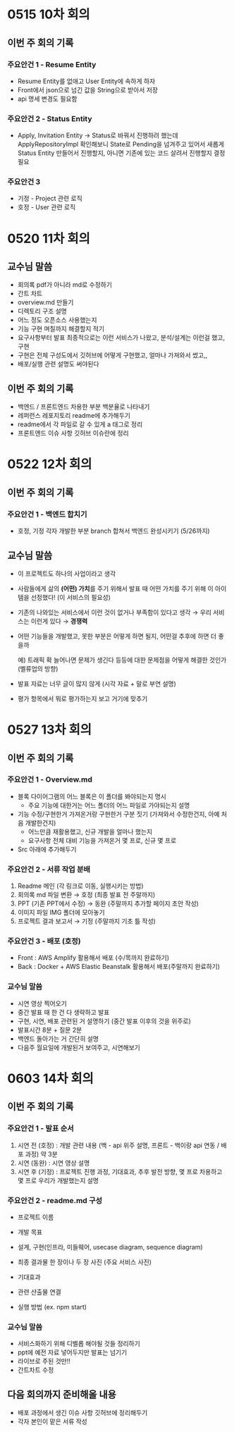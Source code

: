 # 0515 10차 회의
## 이번 주 회의 기록

### 주요안건 1 - Resume Entity

- Resume Entity를 없애고 User Entity에 속하게 하자
- Front에서 json으로 넘긴 값을 String으로 받아서 저장
- api 명세 변경도 필요함

### 주요안건 2 - Status Entity

- Apply, Invitation Entity → Status로 바꿔서 진행하려 했는데
  ApplyRepositoryImpl 확인해보니 State로 Pending을 넘겨주고 있어서 새롭게 Status Entity 만들어서 진행할지, 아니면 기존에 있는 코드 살려서 진행할지 결정 필요

### 주요안건 3

- 기정 - Project 관련 로직
- 호정 - User 관련 로직

# 0520 11차 회의
## 교수님 말씀

- 회의록 pdf가 아니라 md로 수정하기
- 간트 차트
- overview.md 만들기
- 디렉토리 구조 설명
- 어느 정도 오픈소스 사용했는지
- 기능 구현 며칠까지 해결할지 적기
- 요구사항부터 발표 최종적으로는 이런 서비스가 나왔고, 분석/설계는 이런걸 했고, 구현
- 구현은 전체 구성도에서 깃허브에 어떻게 구현했고, 얼마나 가져와서 썼고,,
- 배포/실행 관련 설명도 써야된다

## 이번 주 회의 기록

- 백엔드 / 프론트엔드 차용한 부분 백분율로 나타내기
- 레퍼런스 레포지토리 readme에 추가해두기
- readme에서 각 파일로 갈 수 있게 a 태그로 정리
- 프론트엔드 이슈 사항 깃허브 이슈란에 정리

# 0522 12차 회의
## 이번 주 회의 기록

### 주요안건 1 - 백엔드 합치기

- 호정, 기정 각자 개발한 부분 branch 합쳐서 백엔드 완성시키기 (5/26까지)

## 교수님 말씀

- 이 프로젝트도 하나의 사업이라고 생각

- 사람들에게 삶의 **(어떤) 가치**를 주기 위해서
발표 때 어떤 가치를 주기 위해 이 아이템을 선정했다! (이 서비스의 필요성)

- 기존의 나와있는 서비스에서 이런 것이 없거나 부족함이 있다고 생각 → 우리 서비스는 이런게 있다 → **경쟁력**

- 어떤 기능들을 개발했고, 못한 부분은 어떻게 하면 될지, 어떤걸 추후에 하면 더 좋을까

    예) 트래픽 확 늘어나면 문제가 생긴다 등등에 대한 문제점을 어떻게 해결한 것인가(벨류업의 방향)

- 발표 자료는 너무 글이 많지 않게 (시각 자료 + 말로 부연 설명)

- 평가 항목에서 뭐로 평가하는지 보고 거기에 맞추기

# 0527 13차 회의
## 이번 주 회의 기록

### 주요안건 1 - Overview.md

- 블록 다이어그램의 어느 블록은 이 폴더를 봐야되는지 명시
  - 주요 기능에 대한거는 어느 폴더의 어느 파일로 가야되는지 설명
- 기능 수정/구현한거 가져온거랑 구현한거 구분 짓기 (가져와서 수정한건지, 아예 처음 개발한건지)
  - 어느만큼 재활용했고, 신규 개발을 얼마나 했는지
  - 요구사항 전체 대비 기능을 가져온거 몇 프로, 신규 몇 프로
- Src 아래에 추가해두기

### 주요안건 2 - 서류 작업 분배

1. Readme 메인 (각 링크로 이동, 실행시키는 방법)
2. 회의록 md 파일 변환 → 호정 (최종 발표 전 주말까지)
3. PPT (기존 PPT에서 수정) → 동완 (주말까지 추가할 페이지 초안 작성)
4. 이미지 파일  IMG 폴더에 모아놓기
5. 프로젝트 결과 보고서 → 기정 (주말까지 기초 틀 작성)

### 주요안건 3 - 배포 (호정)

- Front : AWS Amplify 활용해서 배포 (수/목까지 완료하기)
- Back : Docker + AWS Elastic Beanstalk 활용해서 배포(주말까지 완료하기)

### 교수님 말씀

- 시연 영상 찍어오기
- 중간 발표 때 한 건 다 생략하고 발표
- 구현, 시연, 배포 관련된 거 설명하기 (중간 발표 이후의 것을 위주로)
- 발표시간 8분 + 질문 2분
- 백엔드 돌아가는 거 간단히 설명
- 다음주 월요일에 개발된거 보여주고, 시연해보기

# 0603 14차 회의
## 이번 주 회의 기록
### 주요안건 1 - 발표 순서

1. 시연 전 (호정) : 개발 관련 내용 (백 - api 위주 설명, 프론트 - 백이랑 api 연동 / 배포 과정) 약 3분
2. 시연 (동완) : 시연 영상 설명
3. 시연 후 (기정) : 프로젝트 진행 과정, 기대효과, 추후 발전 방향, 몇 프로 차용하고 몇 프로 우리가 개발했는지 설명

### 주요안건 2 - readme.md 구성

- 프로젝트 이름

- 개발 목표

- 설계, 구현(인프라, 미들웨어, usecase diagram, sequence diagram)

- 최종 결과물 한 장이나 두 장 사진 (주요 서비스 사진)

- 기대효과

- 관련 산출물 연결

- 실행 방법 (ex. npm start)

### 교수님 말씀
- 서비스화하기 위해 디벨롭 해야될 것들 정리하기
- ppt에 예전 자료 넣어두지만 발표는 넘기기
- 라이브로 주된 것만!!
- 간트차트 수정

## 다음 회의까지 준비해올 내용
- 배포 과정에서 생긴 이슈 사항 깃허브에 정리해두기
- 각자 본인이 맡은 서류 작성